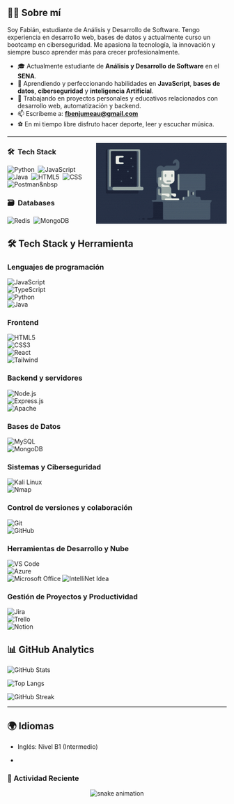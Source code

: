 ## 👨‍💻 Sobre mí
Soy Fabián, estudiante de Análisis y Desarrollo de Software. Tengo experiencia en desarrollo web, bases de datos y actualmente curso un bootcamp en ciberseguridad. Me apasiona la tecnología, la innovación y siempre busco aprender más para crecer profesionalmente.  

- 🎓 Actualmente estudiante de **Análisis y Desarrollo de Software** en el **SENA**.  
- 🌱 Aprendiendo y perfeccionando habilidades en **JavaScript**, **bases de datos**, **ciberseguridad** y **inteligencia Artificial**.  
- 🔭 Trabajando en proyectos personales y educativos relacionados con desarrollo web, automatización y backend.  
- 📫 Escríbeme a: **fbenjumeau@gmail.com**  
- ⚽ En mi tiempo libre disfruto hacer deporte, leer y escuchar música.

---
<img alt="Night Coding" src="https://raw.githubusercontent.com/AVS1508/AVS1508/master/assets/Night-Coding.gif" align="right"/>

### 🛠 &nbsp;Tech Stack

![Python](https://img.shields.io/badge/python-3670A0?style=for-the-badge&logo=python&logoColor=ffdd54)&nbsp;
![JavaScript](https://img.shields.io/badge/javascript-%23323330.svg?style=for-the-badge&logo=javascript&logoColor=%23F7DF1E)&nbsp;
![Java](https://img.shields.io/badge/java-%23ED8B00.svg?style=for-the-badge&logo=java&logoColor=white)&nbsp;
![HTML5](https://img.shields.io/badge/html5-%23E34F26.svg?style=for-the-badge&logo=html5&logoColor=white)&nbsp;
![CSS](https://img.shields.io/badge/css3-%231572B6.svg?style=for-the-badge&logo=css3&logoColor=white)&nbsp;
![Postman](https://img.shields.io/badge/Postman-FF6C37?style=for-the-badge&logo=postman&logoColor=white)&nbsp

### 🗃 &nbsp;Databases

![Redis](https://img.shields.io/badge/redis-%23DD0031.svg?style=for-the-badge&logo=redis&logoColor=white)&nbsp;
![MongoDB](https://img.shields.io/badge/MongoDB-%234ea94b.svg?style=for-the-badge&logo=mongodb&logoColor=white)&nbsp;

## 🛠 Tech Stack y Herramienta

### Lenguajes de programación  
![JavaScript](https://img.shields.io/badge/-JavaScript-F7DF1E?logo=javascript&logoColor=000)  
![TypeScript](https://img.shields.io/badge/-TypeScript-3178C6?logo=typescript&logoColor=fff)  
![Python](https://img.shields.io/badge/-Python-3776AB?logo=python&logoColor=fff)  
![Java](https://img.shields.io/badge/-Java-007396?logo=java&logoColor=fff)

### Frontend  
![HTML5](https://img.shields.io/badge/-HTML5-E34F26?logo=html5&logoColor=fff)  
![CSS3](https://img.shields.io/badge/-CSS3-1572B6?logo=css3&logoColor=fff)  
![React](https://img.shields.io/badge/-React-61DAFB?logo=react&logoColor=000)  
![Tailwind](https://img.shields.io/badge/-TailwindCSS-06B6D4?logo=tailwind-css&logoColor=fff)

### Backend y servidores  
![Node.js](https://img.shields.io/badge/Node.js-339933?style=for-the-badge&logo=nodedotjs&logoColor=white)  
![Express.js](https://img.shields.io/badge/Express.js-000000?style=for-the-badge&logo=express&logoColor=white)  
![Apache](https://img.shields.io/badge/Apache-D22128?style=for-the-badge&logo=apache&logoColor=white)

### Bases de Datos  
![MySQL](https://img.shields.io/badge/-MySQL-4479A1?logo=mysql&logoColor=fff)  
![MongoDB](https://img.shields.io/badge/-MongoDB-47A248?logo=mongodb&logoColor=fff)

### Sistemas y Ciberseguridad  
![Kali Linux](https://img.shields.io/badge/Kali_Linux-557C94?style=for-the-badge&logo=kali-linux&logoColor=white)  
![Nmap](https://img.shields.io/badge/Nmap-214478?style=for-the-badge&logo=nmap&logoColor=white)

### Control de versiones y colaboración  
![Git](https://img.shields.io/badge/Git-F05033?style=for-the-badge&logo=git&logoColor=white)  
![GitHub](https://img.shields.io/badge/GitHub-181717?style=for-the-badge&logo=github&logoColor=white)

### Herramientas de Desarrollo y Nube  
![VS Code](https://img.shields.io/badge/-VSCode-007ACC?logo=visual-studio-code&logoColor=fff)  
![Azure](https://img.shields.io/badge/-Azure-0078D4?logo=microsoft-azure&logoColor=fff)  
![Microsoft Office](https://img.shields.io/badge/-Office-D83B01?logo=microsoft-office&logoColor=fff)
![IntelliNet Idea](https://img.shields.io/badge/-IntelliNet%20Idea-00AEEF?logo=data:image/svg+xml;base64,PHN2ZyBmaWxsPSIjZmZmIiB2aWV3Qm94PSIwIDAgMjQgMjQiPjxwYXRoIGQ9Ik0xMiAxNmMtMi43IDAtNSA0LTIgNSAxLTIgMi0zIDQtM3ptNi0xMGMtMSAyLTYgNS02IDIgMi0xIDIgMyAzIDN6Ii8+PC9zdmc+)  


### Gestión de Proyectos y Productividad  
![Jira](https://img.shields.io/badge/Jira-0052CC?style=for-the-badge&logo=jira&logoColor=white)  
![Trello](https://img.shields.io/badge/Trello-0079BF?style=for-the-badge&logo=trello&logoColor=white)  
![Notion](https://img.shields.io/badge/Notion-000000?style=for-the-badge&logo=notion&logoColor=white)

## 📊 GitHub Analytics

![GitHub Stats](https://github-readme-stats.vercel.app/api?username=14Fabyzz&show_icons=true&theme=radical&hide_border=false&include_all_commits=true&count_private=true)

![Top Langs](https://github-readme-stats.vercel.app/api/top-langs/?username=14Fabyzz&layout=compact&theme=radical&hide_border=false)

![GitHub Streak](https://github-readme-streak-stats.herokuapp.com?user=14Fabyzz&theme=radical&hide_border=false)


---

## 🌍 Idiomas

- Inglés: Nivel B1 (Intermedio)

- 
### 🐍 Actividad Reciente

<p align="center">
  <img src="https://raw.githubusercontent.com/14Fabyzz/14Fabyzz/output/github-contribution-grid-snake.svg" alt="snake animation" />
</p>
